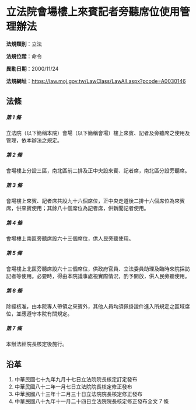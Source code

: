 # 立法院會場樓上來賓記者旁聽席位使用管理辦法




**法規類別**：立法

**法規位階**：命令

**異動日期**：2000/11/24  

**法規網址**：https://law.moj.gov.tw/LawClass/LawAll.aspx?pcode=A0030146



## 法條
##### 第 1 條
立法院（以下簡稱本院）會場（以下簡稱會場）樓上來賓、記者及旁聽席之使用及管理，依本辦法之規定。

##### 第 2 條
會場樓上分設三區，南北區前二排及正中央設來賓、記者席，南北區分設旁聽席。

##### 第 3 條
會場樓上來賓、記者席共設九十六個席位，正中央走道後二排十六個席位為來賓席，供來賓使用；其餘八十個席位為記者席，供新聞記者使用。

##### 第 4 條
會場樓上南區旁聽席設六十三個席位，供人民旁聽使用。

##### 第 5 條
會場樓上北區旁聽席設六十三個席位，供政府官員、立法委員助理及臨時來院採訪記者等使用。必要時，得由本院議事處視實際情況，酌予開放，供人民旁聽使用。

##### 第 6 條
除經核准，由本院專人帶領之來賓外，其他人員均須佩掛證件進入所規定之區域席位，並應遵守本院有關規定。

##### 第 7 條
本辦法經院長核定後施行。

## 沿革
1. 中華民國七十九年九月十七日立法院院長核定訂定發布
1. 中華民國八十二年一月七日立法院院長核定修正發布
1. 中華民國八十三年十二月三十日立法院院長核定修正發布
1. 中華民國八十九年十一月二十四日立法院院長核定修正發布全文 7  條
